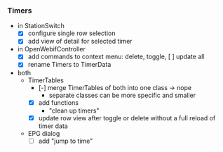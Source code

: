 ﻿### Timers
* in StationSwitch
	* [x] configure single row selection
	* [x] add view of detail for selected timer
* in OpenWebifController
	* [x] add commands to context menu: delete, toggle, [ ] update all
	* [x] rename Timers to TimerData
* both
	* TimerTables
		* [-] merge TimerTables of both into one class -> nope
			* separate classes can be more specific and smaller
		* [x] add functions
			* "clean up timers"
		* [x] update row view after toggle or delete without a full reload of timer data
	* EPG dialog
		* [ ] add "jump to time"